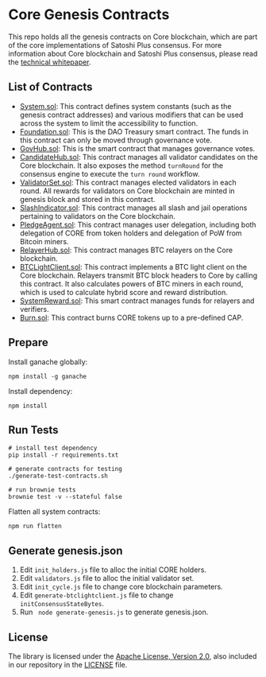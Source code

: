 # Core Genesis Contracts

This repo holds all the genesis contracts on Core blockchain, which are part of the core implementations of Satoshi Plus consensus. For more information about Core blockchain and Satoshi Plus consensus, please read the [technical whitepaper](https://docs.coredao.org/core-white-paper-v1.0.5/).



## List of Contracts

- [System.sol](./contracts/System.sol): This contract defines system constants (such as the genesis contract addresses) and various modifiers that can be used across the system to
limit the accessibility to function.
- [Foundation.sol](./contracts/Foundation.sol): This is the DAO Treasury smart contract. The funds in this contract can only be moved through governance vote. 
- [GovHub.sol](./contracts/GovHub.sol): This is the smart contract that manages governance votes.
- [CandidateHub.sol](./contracts/CandidateHub.sol): This contract manages all validator candidates on the Core blockchain. It also exposes the method `turnRound` for the consensus engine to execute the `turn round` workflow. 
- [ValidatorSet.sol](./contracts/ValidatorSet.sol): This contract manages elected validators in each round. All rewards for validators on Core blockchain are minted in genesis block and stored in this contract.
- [SlashIndicator.sol](./contracts/SlashIndicator.sol): This contract manages all slash and jail operations pertaining to validators on the Core blockchain.
- [PledgeAgent.sol](./contracts/PledgeAgent.sol): This contract manages user delegation, including both delegation of CORE from token holders and delegation of PoW from Bitcoin miners.
- [RelayerHub.sol](./contracts/RelayerHub.sol): This contract manages BTC relayers on the Core blockchain.
- [BTCLightClient.sol](./contracts/BtcLightClient.sol): This contract implements a BTC light client on the Core blockchain. Relayers transmit BTC block headers to Core by calling this contract. It also calculates powers of BTC miners in each round, which is used to calculate hybrid score and reward distribution.
- [SystemReward.sol](./contracts/SystemReward.sol): This smart contract manages funds for relayers and verifiers. 
- [Burn.sol](./contracts/Burn.sol): This contract burns CORE tokens up to a pre-defined CAP.



## Prepare
Install ganache globally:
```shell script
npm install -g ganache
```

Install dependency:
```shell script
npm install
```

## Run Tests

```shell
# install test dependency
pip install -r requirements.txt

# generate contracts for testing
./generate-test-contracts.sh

# run brownie tests
brownie test -v --stateful false
```



Flatten all system contracts:

```shell script
npm run flatten
```



## Generate genesis.json

1. Edit `init_holders.js` file to alloc the initial CORE holders.
2. Edit `validators.js` file to alloc the initial validator set.
3. Edit `init_cycle.js` file to change core blockchain parameters.
4. Edit `generate-btclightclient.js` file to change `initConsensusStateBytes`.
5. Run ` node generate-genesis.js` to generate genesis.json.



## License

The library is licensed under the [Apache License, Version 2.0](https://www.apache.org/licenses/LICENSE-2.0),
also included in our repository in the [LICENSE](LICENSE) file.
